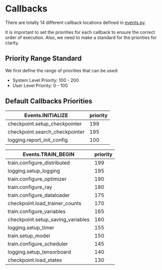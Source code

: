# Callbacks

There are totally 14 different callback locations defined in [events.py](https://github.com/qywu/TorchFly/blob/master/torchfly/training/callbacks/events.py).

It is important to set the priorities for each callback to ensure the correct order of execution. Also, we need to make a standard for the priorities for clarity.



## Priority Range Standard

We first define the range of priorities that can be used:

* System Level Priority: 100 - 200
* User Level Priority: 0 - 100

## Default Callbacks Priorities


|Events.INITIALIZE|priority|
|-----------------------------|---|
|checkpoint.setup_checkpointer|199|
|checkpoint.search_checkpointer|195|
|logging.report_init_config|100|

|Events.TRAIN_BEGIN|priority|
|-----------------------------|---|
|train.configure_distributed|199|
|logging.setup_logging|195|
|train.configure_optimizer|190|
|train.configure_ray|180|
|train.configure_dataloader|175|
|checkpoint.load_trainer_counts|170|
|train.configure_variables|165|
|checkpoint.setup_saving_variables|160|
|logging.setup_timer|155|
|train.setup_model|150|
|train.configure_scheduler|145|
|logging.setup_tensorboard|140|
|checkpoint.load_states|130|

